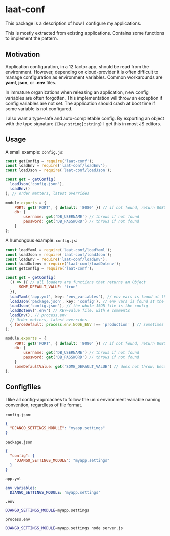 # laat-conf

This package is a description of how I configure my applications.

This is mostly extracted from existing applications. Contains some functions to
implement the pattern.

## Motivation

Application configuration, in a 12 factor app, should be read from the
environment. However, depending on cloud-provider it is often difficult to
manage configuration as environment variables. Common workarounds are **yaml**,
**json**, or **.env** files.

In immature organizations when releasing an application, new config variables
are often forgotten. This implementation will throw an exception if config
variables are not set. The application should crash at boot time if some
variable is not configured.

I also want a type-safe and auto-completable config. By exporting an object with
the type signature `{[key:string]:string}` I get this in most JS editors.

## Usage

A small example:
`config.js`:
```js
const getConfig = require('laat-conf');
const loadEnv = require('laat-conf/loadEnv');
const loadJson = require('laat-conf/loadJson');

const get = getConfig(
  loadJson('config.json'),
  loadEnv()
); // order matters, latest overrides

module.exports = {
    PORT: get('PORT', { default: '8080' }) // if not found, return 8080
    db: {
        username: get('DB_USERNAME') // throws if not found
        password: get('DB_PASSWORD') // throws if not found
    }
};
```

A humongous example:
`config.js`:
```js
const loadYaml = require('laat-conf/loadYaml');
const loadJson = require('laat-conf/loadJson');
const loadEnv = require('laat-conf/loadEnv');
const loadDotenv = require('laat-conf/loadDotenv');
const getConfig = require('laat-conf');

const get = getConfig(
  () => ({ // all loaders are functions that returns an Object
      SOME_DEFAULT_VALUE: 'true'
  }),
  loadYaml('app.yml', key: 'env_variables'), // env vars is found at the key
  loadJson('package.json', key: 'config'), // env vars is found at the key
  loadJson('config.json'), // the whole JSON file is the config
  loadDotenv('.env') // KEY=value file, with # comments
  loadEnv(), // process.env
  // Order matters, latest overrides.
  { forceDefault: process.env.NODE_ENV !== 'production' } // sometimes convenient
);

module.exports = {
    PORT: get('PORT', { default: '8080' }) // if not found, return 8080
    db: {
        username: get('DB_USERNAME') // throws if not found
        password: get('DB_PASSWORD') // throws if not found
    }
    someDefaultValue: get('SOME_DEFAULT_VALUE') // does not throw, because it is defined in getConfig()
};
```

## Configfiles

I like all config-approaches to follow the unix environment variable naming
convention, regardless of file format.

`config.json`:
```json
{
  "DJANGO_SETTINGS_MODULE": "myapp.settings"
}
```

`package.json`
```json
{
  "config": {
    "DJANGO_SETTINGS_MODULE": "myapp.settings"
  }
}
```

`app.yml`
```yaml
env_variables:
  DJANGO_SETTINGS_MODULE: 'myapp.settings'
```

`.env`
```bash
DJANGO_SETTINGS_MODULE=myapp.settings
```

`process.env`
```bash
DJANGO_SETTINGS_MODULE=myapp.settings node server.js
```
